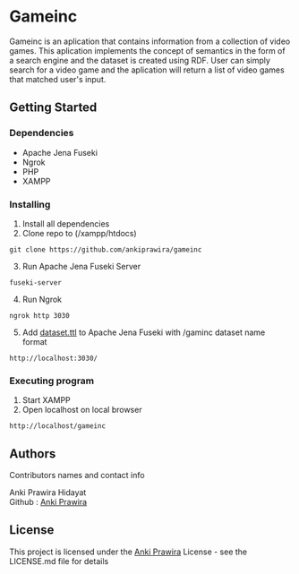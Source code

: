# Gameinc

Gameinc is an aplication that contains information from a collection of video games. This aplication implements the concept of semantics in the form of a search engine and the dataset is created using RDF. User can simply search for a video game and the aplication will return a list of video games that matched user's input.

## Getting Started

### Dependencies
* Apache Jena Fuseki
* Ngrok
* PHP
* XAMPP

### Installing
1. Install all dependencies
2. Clone repo to (/xampp/htdocs)
```
git clone https://github.com/ankiprawira/gameinc
```
3. Run Apache Jena Fuseki Server
```
fuseki-server
```
4. Run Ngrok
```
ngrok http 3030
```
5. Add [dataset.ttl](/src/sparql/dataset.ttl) to Apache Jena Fuseki with /gaminc dataset name format
```
http://localhost:3030/
```

### Executing program

1. Start XAMPP
2. Open localhost on local browser
```
http://localhost/gameinc
```

## Authors

Contributors names and contact info

Anki Prawira Hidayat<br>
Github : [Anki Prawira](https://github.com/ankiprawira)


## License

This project is licensed under the [Anki Prawira](https://github.com/ankiprawira) License - see the LICENSE.md file for details
